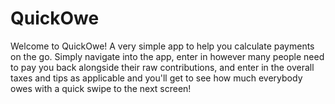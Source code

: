 # QuickOwe

Welcome to QuickOwe! A very simple app to help you calculate payments on the go. Simply navigate into the app, enter in however many people need to pay you back alongside their raw contributions, and enter in the overall taxes and tips as applicable and you'll get to see how much everybody owes with a quick swipe to the next screen!
